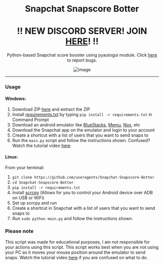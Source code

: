 <br/>
<div align="center">
  
  # Snapchat Snapscore Botter
<h1><b>‼️ NEW DISCORD SERVER! JOIN <a href="https://discord.gg/KRjZ58MfDD">HERE</a>! ‼️</b></h1>
  
  Python-based Snapchat score booster using pyautogui module. Click <a href="https://github.com/useragents/Snapchat-Snapscore-Botter/issues">here</a> to report bugs.
  
  ![image](https://user-images.githubusercontent.com/103281345/162591882-3a211ead-0f10-4ba1-bdcc-8f2186294377.png)


  
</div>

--------------------------------------

### Usage

#### Windows:

1. Download ZIP <a href="https://github.com/useragents/Snapchat-Snapscore-Botter/archive/refs/heads/main.zip">here</a> and extract the ZIP
2. Install <a href="https://github.com/useragents/Snapchat-Snapscore-Botter/blob/main/requirements.txt">requirements.txt</a> by typing `pip install -r requirements.txt` in Command Prompt
3. Download an android emulator like <a href="https://www.bluestacks.com/">BlueStacks</a>, <a href="https://www.memuplay.com/">Memu</a>, <a href="https://www.bignox.com/">Nox</a>, etc
4. Download the Snapchat app on the emulator and login to your account
5. Create a shortcut with a list of users that you want to send snaps to
6. Run the `main.py` script and follow the instructions shown. Confused? Watch the tutorial video <a href="https://www.youtube.com/watch?v=-ZVj913gJ_k">here</a>

#### Linux:

From your terminal:

1. `git clone https://github.com/useragents/Snapchat-Snapscore-Botter`
2. `cd Snapchat-Snapscore-Botter`
3. `pip install -r requirements.txt`
4. Install <a href="https://github.com/Genymobile/scrcpy">scrcpy</a> (Allows for you to control your Android device over ADB on USB or WiFi)
5. Set up scrcpy and run
6. Create a shortcut in Snapchat with a list of users that you want to send snaps to
7. Run `sudo python main.py` and follow the instructions shown.

### Please note

This script was made for educational purposes, I am not responsible for your actions using this script.
This script works best when you are not using your PC as it moves your mouse position around the emulator to send snaps.
Watch the tutorial video <a href="https://www.youtube.com/watch?v=-ZVj913gJ_k">here</a> if you are confused on what to do.
